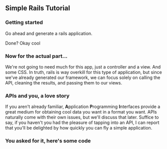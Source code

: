 ## Simple Rails Tutorial

### Getting started

Go ahead and generate a rails application.

Done? Okay cool

### Now for the actual part...

We're not going to need much for this app, just a controller and a view. And some CSS. In truth, rails is way overkill for this type of application, but since we've already generated our framework, we can focus solely on calling the API, cleaning the results, and passing them to our views.

### APIs and you, a love story

If you aren't already familiar, **A**pplication **P**rogramming **I**nterfaces provide a great medium for obtaining cool data you want in a format you want. APIs naturally come with their own issues, but we'll discuss that later. Suffice to say, if you haven't you had the pleasure of tapping into an API, I can report that you'll be delighted by how quickly you can fly a simple application.

### You asked for it, here's some code

